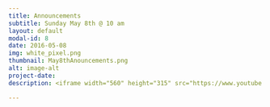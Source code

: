 ```yaml
---
title: Announcements
subtitle: Sunday May 8th @ 10 am
layout: default
modal-id: 8
date: 2016-05-08
img: white_pixel.png
thumbnail: May8thAnouncements.png
alt: image-alt
project-date:
description: <iframe width="560" height="315" src="https://www.youtube.com/embed/szJp53Jc7Yk" frameborder="0" allowfullscreen></iframe>

---
```

